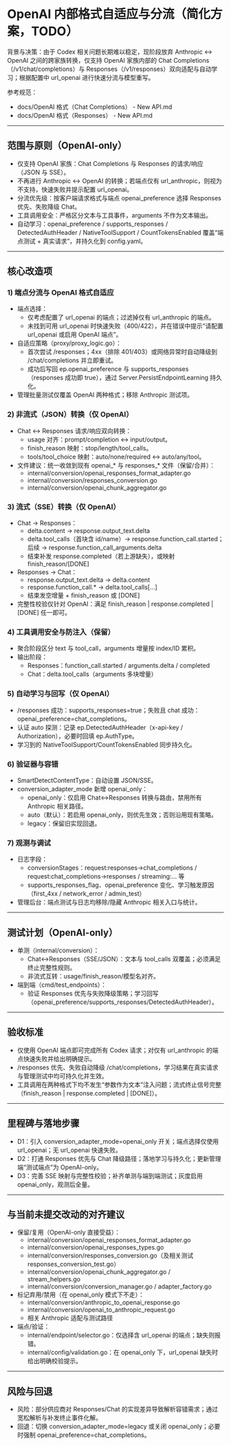 # OpenAI 内部格式自适应与分流（简化方案，TODO）

背景与决策：由于 Codex 相关问题长期难以稳定，现阶段放弃 Anthropic ↔ OpenAI 之间的跨家族转换，仅支持 OpenAI 家族内部的 Chat Completions（/v1/chat/completions）与 Responses（/v1/responses）双向适配与自动学习；根据配置中 url_openai 进行快速分流与模型重写。

参考规范：
- docs/OpenAI 格式（Chat Completions） - New API.md
- docs/OpenAI 格式（Responses） - New API.md

---

## 范围与原则（OpenAI-only）

- 仅支持 OpenAI 家族：Chat Completions 与 Responses 的请求/响应（JSON 与 SSE）。
- 不再进行 Anthropic ↔ OpenAI 的转换；若端点仅有 url_anthropic，则视为不支持，快速失败并提示配置 url_openai。
- 分流优先级：按客户端请求格式与端点 openai_preference 选择 Responses 优先、失败降级 Chat。
- 工具调用安全：严格区分文本与工具事件，arguments 不作为文本输出。
- 自动学习：openai_preference / supports_responses / DetectedAuthHeader / NativeToolSupport / CountTokensEnabled 覆盖“端点测试 + 真实请求”，并持久化到 config.yaml。

---

## 核心改造项

### 1) 端点分流与 OpenAI 格式自适应

- 端点选择：
  - 仅考虑配置了 url_openai 的端点；过滤掉仅有 url_anthropic 的端点。
  - 未找到可用 url_openai 时快速失败（400/422），并在错误中提示“请配置 url_openai 或启用 OpenAI 端点”。
- 自适应策略（proxy/proxy_logic.go）：
  - 首次尝试 /responses；4xx（排除 401/403）或网络异常时自动降级到 /chat/completions 并立即重试。
  - 成功后写回 ep.openai_preference 与 supports_responses（responses 成功即 true），通过 Server.PersistEndpointLearning 持久化。
- 管理批量测试仅覆盖 OpenAI 两种格式；移除 Anthropic 测试项。

### 2) 非流式（JSON）转换（仅 OpenAI）

- Chat ↔ Responses 请求/响应双向转换：
  - usage 对齐：prompt/completion ↔ input/output。
  - finish_reason 映射：stop/length/tool_calls。
  - tools/tool_choice 映射：auto/none/required ↔ auto/any/tool。
- 文件建议：统一收敛到现有 openai_* 与 responses_* 文件（保留/合并）：
  - internal/conversion/openai_responses_format_adapter.go
  - internal/conversion/responses_conversion.go
  - internal/conversion/openai_chunk_aggregator.go

### 3) 流式（SSE）转换（仅 OpenAI）

- Chat → Responses：
  - delta.content → response.output_text.delta
  - delta.tool_calls（首块含 id/name）→ response.function_call.started；后续 → response.function_call_arguments.delta
  - 结束补发 response.completed（若上游缺失），或映射 finish_reason/[DONE]
- Responses → Chat：
  - response.output_text.delta → delta.content
  - response.function_call.* → delta.tool_calls[…]
  - 结束发空增量 + finish_reason 或 [DONE]
- 完整性校验仅针对 OpenAI：满足 finish_reason | response.completed | [DONE] 任一即可。

### 4) 工具调用安全与防注入（保留）

- 聚合阶段区分 text 与 tool_call，arguments 增量按 index/ID 累积。
- 输出阶段：
  - Responses：function_call.started / arguments.delta / completed
  - Chat：delta.tool_calls（arguments 多块增量）

### 5) 自动学习与回写（仅 OpenAI）

- /responses 成功：supports_responses=true；失败且 chat 成功：openai_preference=chat_completions。
- 认证 auto 探测：记录 ep.DetectedAuthHeader（x-api-key / Authorization），必要时回填 ep.AuthType。
- 学习到的 NativeToolSupport/CountTokensEnabled 同步持久化。

### 6) 验证器与容错

- SmartDetectContentType：自动设置 JSON/SSE。
- conversion_adapter_mode 新增 openai_only：
  - openai_only：仅启用 Chat↔Responses 转换与路由，禁用所有 Anthropic 相关路径。
  - auto（默认）：若启用 openai_only，则优先生效；否则沿用现有策略。
  - legacy：保留旧实现回退。

### 7) 观测与调试

- 日志字段：
  - conversionStages：request:responses->chat_completions / request:chat_completions->responses / streaming:... 等
  - supports_responses_flag、openai_preference 变化、学习触发原因（first_4xx / network_error / admin_test）
- 管理后台：端点测试与日志均移除/隐藏 Anthropic 相关入口与统计。

---

## 测试计划（OpenAI-only）

- 单测（internal/conversion）：
  - Chat↔Responses（SSE/JSON）：文本与 tool_calls 双覆盖；必须满足终止完整性规则。
  - 非流式互转：usage/finish_reason/模型名对齐。
- 端到端（cmd/test_endpoints）：
  - 验证 Responses 优先与失败降级策略；学习回写（openai_preference/supports_responses/DetectedAuthHeader）。

---

## 验收标准

- 仅使用 OpenAI 端点即可完成所有 Codex 请求；对仅有 url_anthropic 的端点快速失败并给出明确提示。
- /responses 优先、失败自动降级 /chat/completions，学习结果在真实请求与管理测试中均可持久化并生效。
- 工具调用在两种格式下均不发生“参数作为文本”注入问题；流式终止信号完整（finish_reason | response.completed | [DONE]）。

---

## 里程碑与落地步骤

- D1：引入 conversion_adapter_mode=openai_only 开关；端点选择仅使用 url_openai；无 url_openai 快速失败。
- D2：打通 Responses 优先与 Chat 降级路径；落地学习与持久化；更新管理端“测试端点”为 OpenAI-only。
- D3：完善 SSE 映射与完整性校验；补齐单测与端到端测试；灰度启用 openai_only，观测后全量。

---

## 与当前未提交改动的对齐建议

- 保留/复用（OpenAI-only 直接受益）：
  - internal/conversion/openai_responses_format_adapter.go
  - internal/conversion/openai_responses_types.go
  - internal/conversion/responses_conversion.go（及相关测试 responses_conversion_test.go）
  - internal/conversion/openai_chunk_aggregator.go / stream_helpers.go
  - internal/conversion/conversion_manager.go / adapter_factory.go
- 标记弃用/禁用（在 openai_only 模式下不走）：
  - internal/conversion/anthropic_to_openai_response.go
  - internal/conversion/openai_to_anthropic_request.go
  - 相关 Anthropic 适配与测试路径
- 端点/验证：
  - internal/endpoint/selector.go：仅选择含 url_openai 的端点；缺失则报错。
  - internal/config/validation.go：在 openai_only 下，url_openai 缺失时给出明确校验提示。

---

## 风险与回退

- 风险：部分供应商对 Responses/Chat 的实现差异导致解析容错需求；通过宽松解析与补发终止事件化解。
- 回退：切换 conversion_adapter_mode=legacy 或关闭 openai_only；必要时强制 openai_preference=chat_completions。
